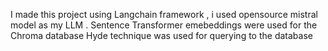 I made this project using Langchain framework , i used opensource mistral model as my LLM .
Sentence Transformer emebeddings were used for the Chroma database
Hyde technique was used for querying to the database
